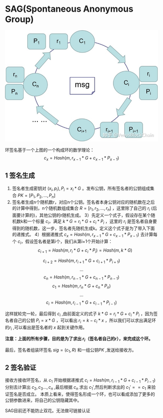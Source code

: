 # SAG(Spontaneous Anonymous Group)
![Alt](../graph/SAG.png)

环签名基于一个上图的一个构成环的数学理论：
$$c_x=Hash(m,r_{x-1}*G+c_{x-1}*P_{x-1})$$

## 1 签名生成
1) 签名者生成密钥对 $(x_i,p_i),P_i=x_i*G$ 。发布公钥，所有签名者的公钥组成集合 $PK=[P_1,P_2,...,P_n]$
2) 签名者生成n个随机数r，对应n个公钥。签名者本身公钥对应的随机数在之后的计算中得到，n个随机数组成集合 $R=[r_1,r_2,...,r_n]$ ，这里除了自己的 $r_i$ (后面要计算的)，其他公钥的r随机生成。
3）先定义一个式子，假设存在某个随机数k和一个标量 $c_i$，满足 $k*G=r_i*G+c_i*P_i$ ，这里的 $r_i$ 是签名者自身要得到的随机数，这一步，签名者先随机生成k。定义这个式子是为了带入下面的递推式。
4）根据递推式 $c_x=Hash(m,r_{x-1}*G+c_{x-1}*P_{x-1})$ 去计算每个 $c_i$，假设签名者是第i个，我们从第i+1个开始计算：
$$c_{i+1}=Hash(m,r_i*G+c_i*P_i)=Hash(m,k*G)$$

$$c_{i+2}=Hash(m,r_{i+1}*G+c_{i+1}*P_{i+1})$$
$$...$$
$$c_{n}=Hash(m,r_{n-1}*G+c_{n-1}*P_{n-1})$$
$$c_{1}=Hash(m,r_n*G+c_n*P_n)$$
$$...$$
$$c_{i}=Hash(m,r_{i-1}*G+c_{i-1}*P_{i-1})$$

这样就轮完一轮，最后得到 $c_i$ ,由前面定义的式子 $k*G=r_i*G+c_i*P_i$ ，因为签名者自己的公钥 $P_i=x*G$ ，可以看出 $r_i=k-c_i*x$ ，所以我们可以求出满足环的$r_i$ ,可以看出是签名者的 $x$ 起到关键作用。

**注意：上面的所有步骤，目的是为了求出 $r_i$（签名者自己的r），来完成这个环。**

最后，签名者组装环签名 $sig=({{c_1,R}})$ 和一组公钥$PK$ ,发送给接收方。

## 2 签名验证
接收方接收环签名，从 $c_1$ 开始根据递推式 $c_i=Hash(m,r_{i-1}*G+c_{i-1}*P_{i-1})$ 分别去计算出 $c_2,c_3...,c_n$ ,最后根据 $c_n$ 求出 $c_1'$,然后判断求出的 $c_1'==c_1$ 来验证签名是否成立。
本质上看来，使得签名形成一个环，也可以看成添加了更多的公钥参数进来，将自己的公钥隐藏其中。

SAG目前还不能防止双花。无法做可链接认证


